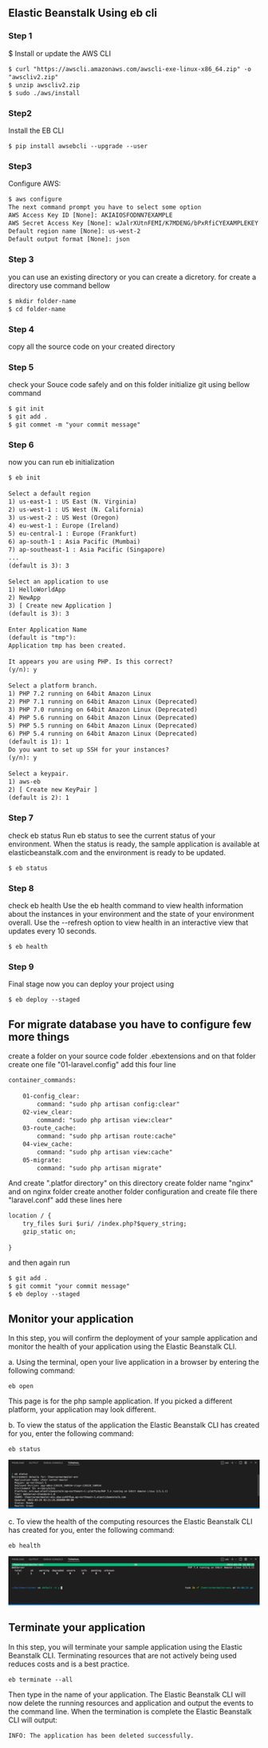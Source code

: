 ## Elastic Beanstalk Using eb cli

### Step 1
$ Install or update the AWS CLI

```
$ curl "https://awscli.amazonaws.com/awscli-exe-linux-x86_64.zip" -o "awscliv2.zip"
$ unzip awscliv2.zip
$ sudo ./aws/install

```
### Step2 
Install the EB CLI
```
$ pip install awsebcli --upgrade --user

```
### Step3 
Configure AWS:
```
$ aws configure 
The next command prompt you have to select some option
AWS Access Key ID [None]: AKIAIOSFODNN7EXAMPLE
AWS Secret Access Key [None]: wJalrXUtnFEMI/K7MDENG/bPxRfiCYEXAMPLEKEY
Default region name [None]: us-west-2
Default output format [None]: json

```

### Step 3
you can use an existing directory or you can create a dicretory. for create a directory use command bellow 
```
$ mkdir folder-name
$ cd folder-name

```
### Step 4
copy all the source code on your created directory

### Step 5
check your Souce code safely and on this folder initialize git using bellow command

```
$ git init
$ git add .
$ git commet -m "your commit message"

```

### Step 6
now you can run eb initialization 
```
$ eb init

Select a default region
1) us-east-1 : US East (N. Virginia)
2) us-west-1 : US West (N. California)
3) us-west-2 : US West (Oregon)
4) eu-west-1 : Europe (Ireland)
5) eu-central-1 : Europe (Frankfurt)
6) ap-south-1 : Asia Pacific (Mumbai)
7) ap-southeast-1 : Asia Pacific (Singapore)
...
(default is 3): 3

Select an application to use
1) HelloWorldApp
2) NewApp
3) [ Create new Application ]
(default is 3): 3

Enter Application Name
(default is "tmp"):
Application tmp has been created.

It appears you are using PHP. Is this correct?
(y/n): y

Select a platform branch.
1) PHP 7.2 running on 64bit Amazon Linux
2) PHP 7.1 running on 64bit Amazon Linux (Deprecated)
3) PHP 7.0 running on 64bit Amazon Linux (Deprecated)
4) PHP 5.6 running on 64bit Amazon Linux (Deprecated)
5) PHP 5.5 running on 64bit Amazon Linux (Deprecated)
6) PHP 5.4 running on 64bit Amazon Linux (Deprecated)
(default is 1): 1
Do you want to set up SSH for your instances?
(y/n): y

Select a keypair.
1) aws-eb
2) [ Create new KeyPair ]
(default is 2): 1

```
### Step 7
check eb status
Run eb status to see the current status of your environment. When the status is ready, the sample application is available at elasticbeanstalk.com and the environment is ready to be updated.
```
$ eb status

```
### Step 8
check eb health
Use the eb health command to view health information about the instances in your environment and the state of your environment overall. Use the --refresh option to view health in an interactive view that updates every 10 seconds.

```
$ eb health

```
### Step 9
Final stage
now you can deploy your project using 

```
$ eb deploy --staged

```
## For migrate database you have to configure few more things

create a folder on your source code folder .ebextensions and on that folder create one file "01-laravel.config"
add this four line
```
container_commands:
    
    01-config_clear:
        command: "sudo php artisan config:clear"
    02-view_clear:
        command: "sudo php artisan view:clear"
    03-route_cache:
        command: "sudo php artisan route:cache"
    04-view_cache:
        command: "sudo php artisan view:cache"
    05-migrate:
        command: "sudo php artisan migrate"

```
And create ".platfor directory"
on this directory create folder name "nginx" and on nginx folder create another folder configuration and create file there "laravel.conf"
add these lines here
```
location / {
 	try_files $uri $uri/ /index.php?$query_string;
 	gzip_static on;

}

```
and then again run 

```
$ git add .
$ git commit "your commit message"
$ eb deploy --staged

```
## Monitor your application
In this step, you will confirm the deployment of your sample application and monitor the health of your application using the Elastic Beanstalk CLI.

a.   Using the terminal, open your live application in a browser by entering the following command:
```
eb open

```
This page is for the php sample application. If you picked a different platform, your application may look different.

b.  To view the status of the application the Elastic Beanstalk CLI has created for you, enter the following command:
```
eb status

```
![alt text](https://github.com/anjanpaul/elastic-beanstalk/blob/main/output/Screenshot%202022-03-31%20at%202.20.09%20PM.png)

c.  To view the health of the computing resources the Elastic Beanstalk CLI has created for you, enter the following command:
```
eb health

```
![alt text](https://github.com/anjanpaul/elastic-beanstalk/blob/main/output/Screenshot%202022-03-30%20at%204.00.41%20PM.png)

## Terminate your application
In this step, you will terminate your sample application using the Elastic Beanstalk CLI. Terminating resources that are not actively being used reduces costs and is a best practice.
```
eb terminate --all

```

Then type in the name of your application. The Elastic Beanstalk CLI will now delete the running resources and application and output the events to the command line. When the termination is complete the Elastic Beanstalk CLI will output:

```
INFO: The application has been deleted successfully.

```
